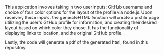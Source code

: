 This application involves taking in two user inputs: GitHub username and choice of four color options for the layout of the profile via node.js. Upon receiving these inputs, the generateHTML function will create a profile page utilizing the user's GitHub profile for information, and creating their desired layout based on which color they chose. It has the functionality of displaying links to location, and the original GitHub profile. 

Lastly, the code will generate a pdf of the generated html, found in this repository.
